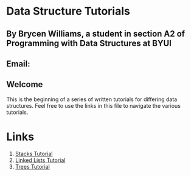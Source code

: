 # Data Structure Tutorials

## By Brycen Williams, a student in section A2 of Programming with Data Structures at BYUI
## Email: 

## Welcome 

This is the beginning of a series of written tutorials for differing data structures. 
Feel free to use the links in this file to navigate the various tutorials.


# Links 
1. [Stacks Tutorial](1-stacks.md)
2. [Linked Lists Tutorial](2-linked_lists.md)
3. [Trees Tutorial](3-trees.md)

